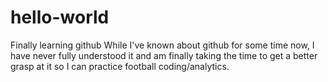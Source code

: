 # hello-world
Finally learning github
While I've known about github for some time now, I have never fully understood it and am finally taking the time to get a better grasp at it so I can practice football coding/analytics.
